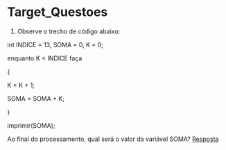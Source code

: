 # Target_Questoes

1) Observe o trecho de código abaixo:

int INDICE = 13, SOMA = 0, K = 0;

enquanto K < INDICE faça

{

K = K + 1;

SOMA = SOMA + K;

}

imprimir(SOMA);



Ao final do processamento, qual será o valor da variável SOMA?
[Resposta]([http://exemplo.com/](https://github.com/GutierrezzVictor/Target_Questoes/blob/main/Questao1)https://github.com/GutierrezzVictor/Target_Questoes/blob/main/Questao1)
